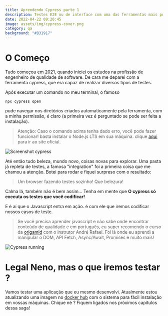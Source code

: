 ```yaml
---
title: Aprendendo Cypress parte 1
description: Testes E2E ou de interface com uma das ferramentas mais populares da atualidade
date: 2022-04-22 09:20:45
image: assets/img/cypress-cover.png
category: qa
background: "#B31917"
---
```

# O Começo

Tudo começou em 2021, quando iniciei os estudos na profissão de engenheiro de qualidade de software. De cara me deparei com a ferramenta cypress, que era capaz de realizar diversos tipos de testes.

Após executar um comando no meu terminal, o famoso

```
npx cypress open
```

pude navegar nos diretórios criados automaticamente pela ferramenta, com a minha permissão, é claro (a primeira vez é perguntado se pode ser feita a instalação).

> Atenção: Caso o comando acima tenha dado erro, você pode fazer funcionar! basta instalar o Node.js LTS em sua máquina. clique [aqui](https://nodejs.org/en/) para ir ao site oficial.

![Screenshot cypress](assets/img/cypress-screenshot.png "Cypress in action")

Até então tudo beleza, mundo novo, coisas novas para explorar. Uma pasta já repleta de testes, a famosa "integration" foi a primeira coisa que me chamou a atenção. Botei para rodar e fiquei surpreso com o resultado: 

> Um browser fazendo testes sozinho! Que belezura!

Calma lá, também não é bem assim... Tenha em mente que **O cypress só executa os testes que você codificar!**

E é aí que o Javascript entra em ação. é com ele que iremos codificar nossos casos de teste.

> Se você precisa aprender javascript e não sabe onde encontrar conteúdo de qualidade e em português, eu super recomendo o curso da [origamid](https://origamid.com) com o instrutor André Rafael. Foi lá onde eu aprendi a manipular o DOM, API Fetch, Async/Await, Promises e muito mais!

![Cypress running](assets/img/cypress-screenshot-2.png "Cypress running")

# Legal Neno, mas o que iremos testar ?

Vamos testar uma aplicação que eu mesmo desenvolvi. Atualmente estou atualizando uma imagem no [docker hub](https://hub.docker.com/) com o sistema para fácil instalação em vossas máquinas. Chique né ? Fiquem ligados nos próximos capítulos dessa saga!